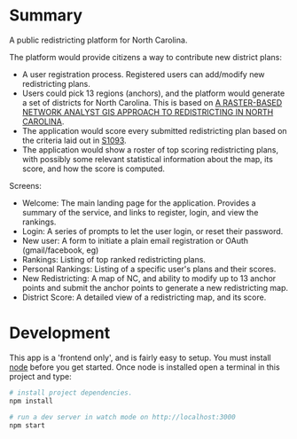 # Summary
A public redistricting platform for North Carolina.

The platform would provide citizens a way to contribute new district plans:
 * A user registration process. Registered users can add/modify new redistricting plans.
 * Users could pick 13 regions (anchors), and the platform would generate a set of districts for North Carolina. This is based on [A RASTER-BASED NETWORK ANALYST GIS APPROACH TO REDISTRICTING IN NORTH CAROLINA](http://www.url.com).
 * The application would score every submitted redistricting plan based on the criteria laid out in [S1093](http://www.ncga.state.nc.us/gascripts/BillLookUp/BillLookUp.pl?Session=2007&BillID=s1093&submitButton=Go).
 * The application would show a roster of top scoring redistricting plans, with possibly some relevant statistical information about the map, its score, and how the score is computed.

Screens:
 * Welcome: The main landing page for the application. Provides a summary
   of the service, and links to register, login, and view the rankings.
 * Login: A series of prompts to let the user login, or reset their password.
 * New user: A form to initiate a plain email registration or OAuth
   (gmail/facebook, eg)
 * Rankings: Listing of top ranked redistricting plans.
 * Personal Rankings: Listing of a specific user's plans and their scores.
 * New Redistricting: A map of NC, and ability to modify up to 13 anchor points
   and submit the anchor points to generate a new redistricting map.
 * District Score: A detailed view of a redistricting map, and its score.

# Development

This app is a 'frontend only', and is fairly easy to setup. You must install
[node](http://nodejs.org) before you get started. Once node is installed open a
terminal in this project and type:

```bash
# install project dependencies.
npm install

# run a dev server in watch mode on http://localhost:3000
npm start
```
